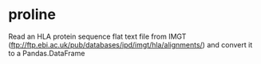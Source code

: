 # proline
Read an HLA protein sequence flat text file from IMGT (ftp://ftp.ebi.ac.uk/pub/databases/ipd/imgt/hla/alignments/) and convert it to a Pandas.DataFrame


